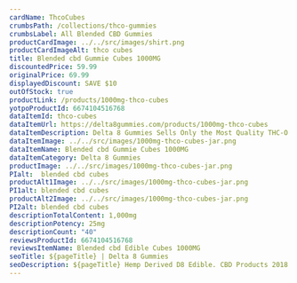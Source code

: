 ```yaml
---
cardName: ThcoCubes
crumbsPath: /collections/thco-gummies
crumbsLabel: All Blended CBD Gummies
productCardImage: ../../src/images/shirt.png
productCardImageAlt: thco cubes
title: Blended cbd Gummie Cubes 1000MG
discountedPrice: 59.99
originalPrice: 69.99
displayedDiscount: SAVE $10
outOfStock: true
productLink: /products/1000mg-thco-cubes
yotpoProductId: 6674104516768
dataItemId: thco-cubes
dataItemUrl: https://delta8gummies.com/products/1000mg-thco-cubes
dataItemDescription: Delta 8 Gummies Sells Only the Most Quality THC-O Gummie Cubes Fully Formulated from Hemp. These products are 2018 Federal Farm Bill Legal.
dataItemImage: ../../src/images/1000mg-thco-cubes-jar.png
dataItemName: Blended cbd Gummie Cubes 1000MG
dataItemCategory: Delta 8 Gummies
productImage: ../../src/images/1000mg-thco-cubes-jar.png
PIalt:  blended cbd cubes
productAlt1Image: ../../src/images/1000mg-thco-cubes-jar.png
PI1alt: blended cbd cubes
productAlt2Image: ../../src/images/1000mg-thco-cubes-jar.png
PI2alt: blended cbd cubes
descriptionTotalContent: 1,000mg
descriptionPotency: 25mg
descriptionCount: "40"
reviewsProductId: 6674104516768
reviewsItemName: Blended cbd Edible Cubes 1000MG
seoTitle: ${pageTitle} | Delta 8 Gummies
seoDescription: ${pageTitle} Hemp Derived D8 Edible. CBD Products 2018 Fedral Farm Bill legal. Consume Responsibly. 
---
```

